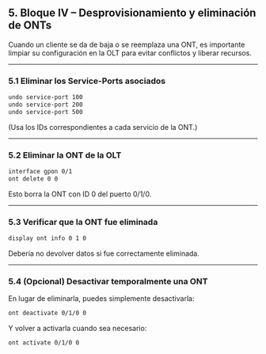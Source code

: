 ## 5. Bloque IV – Desprovisionamiento y eliminación de ONTs

Cuando un cliente se da de baja o se reemplaza una ONT, es importante limpiar su configuración en la OLT para evitar conflictos y liberar recursos.

---

### 5.1 Eliminar los Service-Ports asociados

```bash
undo service-port 100
undo service-port 200
undo service-port 500
```

(Usa los IDs correspondientes a cada servicio de la ONT.)

---

### 5.2 Eliminar la ONT de la OLT

```bash
interface gpon 0/1
ont delete 0 0
```

Esto borra la ONT con ID 0 del puerto 0/1/0.

---

### 5.3 Verificar que la ONT fue eliminada

```bash
display ont info 0 1 0
```

Debería no devolver datos si fue correctamente eliminada.

---

### 5.4 (Opcional) Desactivar temporalmente una ONT

En lugar de eliminarla, puedes simplemente desactivarla:

```bash
ont deactivate 0/1/0 0
```

Y volver a activarla cuando sea necesario:

```bash
ont activate 0/1/0 0
```

